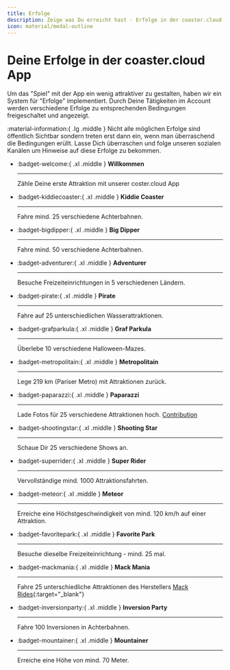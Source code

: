 ```yaml
---
title: Erfolge
description: Zeige was Du erreicht hast - Erfolge in der coaster.cloud
icon: material/medal-outline
---
```


# Deine Erfolge in der coaster.cloud App

Um das "Spiel" mit der App ein wenig attraktiver zu gestalten, haben wir ein System für "Erfolge" implementiert. Durch Deine Tätigkeiten im Account werden verschiedene Erfolge zu entsprechenden Bedingungen freigeschaltet und angezeigt.

:material-information:{ .lg .middle } Nicht alle möglichen Erfolge sind öffentlich Sichtbar sondern treten erst dann ein, wenn man überraschend die Bedingungen erüllt. Lasse Dich überraschen und folge unseren sozialen Kanälen um Hinweise auf diese Erfolge zu bekommen.

<div class="grid cards" markdown>

- :badget-welcome:{ .xl .middle } __Willkommen__

    ---
    Zähle Deine erste Attraktion mit unserer coster.cloud App

- :badget-kiddiecoaster:{ .xl .middle } __Kiddie Coaster__

    ---
    Fahre mind. 25 verschiedene Achterbahnen.

- :badget-bigdipper:{ .xl .middle } __Big Dipper__

    ---
    Fahre mind. 50 verschiedene Achterbahnen.

- :badget-adventurer:{ .xl .middle } __Adventurer__

    ---
    Besuche Freizeiteinrichtungen in 5 verschiedenen Ländern.

- :badget-pirate:{ .xl .middle } __Pirate__

    ---
    Fahre auf 25 unterschiedlichen Wasserattraktionen.

- :badget-grafparkula:{ .xl .middle } __Graf Parkula__

    ---
    Überlebe 10 verschiedene Halloween-Mazes.

- :badget-metropolitain:{ .xl .middle } __Metropolitain__

    ---
    Lege 219 km (Pariser Metro) mit Attraktionen zurück.

- :badget-paparazzi:{ .xl .middle } __Paparazzi__

    ---
    Lade Fotos für 25 verschiedene Attraktionen hoch. [Contribution](/contribute/)

- :badget-shootingstar:{ .xl .middle } __Shooting Star__

    ---
    Schaue Dir 25 verschiedene Shows an.

- :badget-superrider:{ .xl .middle } __Super Rider__

    ---
    Vervollständige mind. 1000 Attraktionsfahrten.

- :badget-meteor:{ .xl .middle } __Meteor__

    ---
    Erreiche eine Höchstgeschwindigkeit von mind. 120 km/h auf einer Attraktion.

- :badget-favoritepark:{ .xl .middle } __Favorite Park__

    ---
    Besuche dieselbe Freizeiteinrichtung - mind. 25 mal.

- :badget-mackmania:{ .xl .middle } __Mack Mania__

    ---
    Fahre 25 unterschiedliche Attraktionen des Herstellers [Mack Rides](https://coaster.cloud/de/manufacturers/f79e53f8-mack-rides){:target="_blank"}

- :badget-inversionparty:{ .xl .middle } __Inversion Party__

    ---
    Fahre 100 Inversionen in Achterbahnen.

- :badget-mountainer:{ .xl .middle } __Mountainer__

    ---
    Erreiche eine Höhe von mind. 70 Meter.

</div>
